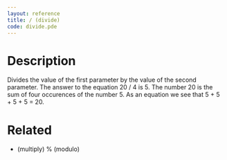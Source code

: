 ```yaml
---
layout: reference
title: / (divide)
code: divide.pde
---
```


# Description

Divides the value of the first parameter by the value of the second parameter. The answer to the equation 20 / 4 is 5. The number 20 is the sum of four occurences of the number 5. As an equation we see that 5 + 5 + 5 + 5 = 20.

# Related

* (multiply)
% (modulo)
